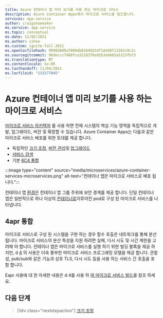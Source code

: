 ```yaml
---
title: Azure 컨테이너 앱 미리 보기를 사용 하는 마이크로 서비스
description: Azure Container Apps에서 마이크로 서비스을 빌드합니다.
services: app-service
author: craigshoemaker
ms.service: app-service
ms.topic: conceptual
ms.date: 11/02/2021
ms.author: cshoe
ms.custom: ignite-fall-2021
ms.openlocfilehash: 99903809a7809db0164025df1de80f13262c8c2c
ms.sourcegitcommit: 96deccc7988fca3218378a92b3ab685a5123fb73
ms.translationtype: MT
ms.contentlocale: ko-KR
ms.lasthandoff: 11/04/2021
ms.locfileid: "131577045"
---
```

# <a name="microservices-with-azure-containers-apps-preview"></a>Azure 컨테이너 앱 미리 보기를 사용 하는 마이크로 서비스

[마이크로 서비스 아키텍처](https://azure.microsoft.com/solutions/microservice-applications/#overview) 를 사용 하면 전체 시스템의 핵심 기능 영역을 독립적으로 개발, 업그레이드, 버전 및 확장할 수 있습니다. Azure Container Apps는 다음과 같은 마이크로 서비스 배포를 위한 토대를 제공 합니다.

- 독립적인 [크기 조정](scale-app.md), [버전 관리](application-lifecycle-management.md)및 [업그레이드](application-lifecycle-management.md)
- [서비스 검색](connect-apps.md)
- 기본 [6C4 통합](microservices-dapr.md)

:::image type="content" source="media/microservices/azure-container-services-microservices.png" alt-text="컨테이너 앱은 마이크로 서비스로 배포 됩니다.":::

컨테이너 앱 [환경은](environment.md) 컨테이너 앱 그룹 주위에 보안 경계를 제공 합니다. 단일 컨테이너 앱은 일반적으로 하나 이상의 [컨테이너로](containers.md)이루어진 pod로 구성 된 마이크로 서비스를 나타냅니다.

## <a name="dapr-integration"></a>4apr 통합

마이크로 서비스로 구성 된 시스템을 구현 하는 경우 함수 호출은 네트워크를 통해 분산 됩니다. 마이크로 서비스의 분산 특성을 지원 하려면 실패, 다시 시도 및 시간 제한을 고려해 야 합니다. 컨테이너 앱은 마이크로 서비스를 실행 하기 위한 빌딩 블록을 제공 하지만, d [4](https://docs.dapr.io/concepts/overview/) 의 사용은 더욱 풍부한 마이크로 서비스 프로그래밍 모델을 제공 합니다. 관찰성, pub/sub와 같은 기능과 상호 TLS, 다시 시도 등을 사용 하는 서비스 간 호출을 포함 합니다.

Eapr 사용에 대 한 자세한 내용은 d 4를 사용 하 [여 마이크로 서비스 빌드](microservices-dapr.md)를 참조 하세요.

## <a name="next-steps"></a>다음 단계

> [!div class="nextstepaction"]
> [크기 조정](scale-app.md)
